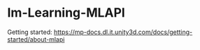 # Im-Learning-MLAPI

Getting started: https://mp-docs.dl.it.unity3d.com/docs/getting-started/about-mlapi
